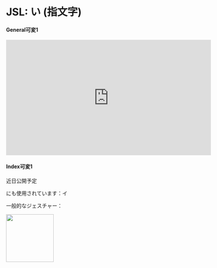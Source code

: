 # JSL: い (指文字)

<!-- panels:start -->
<!-- div:left-panel -->
<!-- tabs:start -->

#### **General可変1**

<iframe width="560" height="315" src="https://www.youtube.com/embed/8OvlbSeCBGY?playlist=8OvlbSeCBGY&controls=0&loop=1&modestbranding=1&disablekb=1&color=white&rel=0" title="YouTube video player" frameborder="0" allow="encrypted-media;"></iframe>

#### **Index可変1**

近日公開予定

<!-- tabs:end -->
<!-- div:right-panel -->

にも使用されています：イ 

一般的なジェスチャー：

<img src="/VRSignLanguageDictionary/assets/images/rocknroll_right-up.png" height="130" />

<!-- panels:end -->